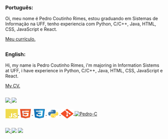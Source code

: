 
### Português:
Oi, meu nome é Pedro Coutinho Rimes, estou graduando em Sistemas de Informação na UFF, tenho experiencia com Python, C/C++, Java, HTML, CSS, JavaScript e React.

<a href="https://www.figma.com/file/PXSo2rjFKcwnKgHEIAeMn5/Pedro-Coutinho-Rimes">Meu currículo.</a>

##

### English:
Hi, my name is Pedro Coutinho Rimes, i'm majoring in Information Sistems at UFF, i have experience in Python, C/C++, Java, HTML, CSS, JavaScript e React.

<a href="https://www.figma.com/file/hnc41OXqtzGLAcdEyPTSRS/Pedro-Coutinho-Rimes-ENG">My CV.</a>

##

<div>
  <a href="https://github.com/PedroRimes">
  <img height="180em" src="https://github-readme-stats.vercel.app/api?username=PedroRimes&show_icons=true&theme=discord_old_blurple&include_all_commits=true&count_private=true"/>
  <img height="180em" src="https://github-readme-stats.vercel.app/api/top-langs?username=PedroRimes&layout=compact&langs_count=7&theme=discord_old_blurple"/>
</div>

<div style="display: inline_block"><br>
  <img align="center" alt="Pedro-Js" height="30" width="40" src="https://raw.githubusercontent.com/devicons/devicon/master/icons/javascript/javascript-plain.svg">
  <img align="center" alt="Pedro-HTML" height="30" width="40" src="https://raw.githubusercontent.com/devicons/devicon/master/icons/html5/html5-original.svg">
  <img align="center" alt="Pedro-CSS" height="30" width="40" src="https://raw.githubusercontent.com/devicons/devicon/master/icons/css3/css3-original.svg">
  <img align="center" alt="Pedro-Python" height="30" width="40" src="https://raw.githubusercontent.com/devicons/devicon/master/icons/python/python-original.svg">
  <img align="center" alt="Pedro-Git" height="30" width="40" src="https://raw.githubusercontent.com/devicons/devicon/master/icons/git/git-original.svg">
  <img align="center" alt="Pedro-C" height="30" width="40" src="https://cdn.jsdelivr.net/gh/devicons/devicon/icons/c/c-original.svg">
</div>
  
##
 
<div>
  <a href = "mailto:pcoutinhorimes@gmail.com"><img src="https://img.shields.io/badge/-Gmail-%23333?style=for-the-badge&logo=gmail&logoColor=white" target="_blank"</a>
  <a href="https://www.linkedin.com/in/pedro-coutinho-rimes/" target="_blank"><img src="https://img.shields.io/badge/-LinkedIn-%230077B5?style=for-the-badge&logo=linkedin&logoColor=white" target="_blank"></a> 
  <a href="https://www.instagram.com/pedro_rimes/"><img src="https://img.shields.io/badge/-Instagram-%23E4405F?style=for-the-badge&logo=instagram&logoColor=white" target="_blank"></a>
</div>
